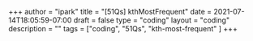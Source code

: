+++
author = "ipark"
title = "[51Qs] kthMostFrequent"
date =  2021-07-14T18:05:59-07:00
draft =  false
type = "coding"
layout = "coding"
description = ""
tags = ["coding", "51Qs", "kth-most-frequent"
]
+++
<script src="https://gist.github.com/ipark-CS/7529d7eca819d3311ec6ec6519b55ca4.js"></script>
